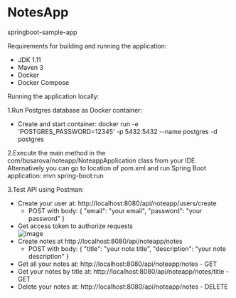 # NotesApp
springboot-sample-app

Requirements for building and running the application:

- JDK 1.11
- Maven 3
- Docker
- Docker Compose

Running the application locally:

1.Run Postgres database as Docker container:
  - Create and start container: docker run -e 'POSTGRES_PASSWORD=12345' -p 5432:5432 --name postgres -d postgres

2.Execute the main method in the com/busarova/noteapp/NoteappApplication class from your IDE.
Alternatively you can go to location of pom.xml and run Spring Boot application: mvn spring-boot:run

3.Test API using Postman:  
  - Create your user at: http://localhost:8080/api/noteapp/users/create
    - POST with body: 
      {
        "email": "your email",
        "password": "your password"
      }
  - Get access token to authorize requests       
    ![image](https://user-images.githubusercontent.com/20371871/139601245-cdeed96c-e738-44af-b233-1680e265a57a.png)
  - Create notes at http://localhost:8080/api/noteapp/notes
    - POST with body:
      {
        "title": "your note title",
        "description": "your note description"
      }
  - Get all your notes at: http://localhost:8080/api/noteapp/notes - GET    
  - Get your notes by title at: http://localhost:8080/api/noteapp/notes/title - GET  
  - Delete your notes at: http://localhost:8080/api/noteapp/notes - DELETE  
